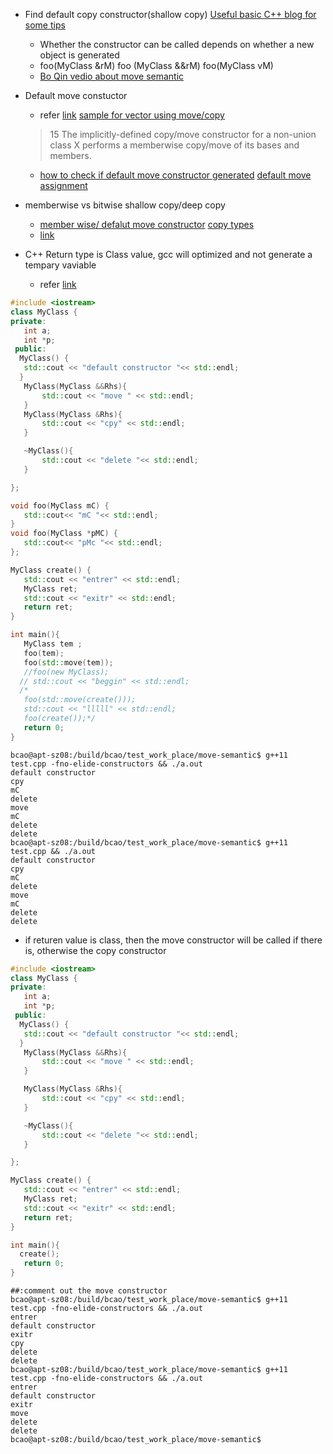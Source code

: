 * Find default copy constructor(shallow copy) [Useful basic C++ blog for some tips](http://www.fredosaurus.com/notes-cpp/index.html)
  * Whether the constructor can be called depends on whether a new object is generated
  * foo(MyClass &rM) foo (MyClass &&rM) foo(MyClass vM) 
  * [Bo Qin vedio about move semantic](https://www.youtube.com/watch?v=IOkgBrXCtfo)
* Default move constuctor
  * refer [link](https://stackoverflow.com/questions/11572669/move-with-vectorpush-back) [sample for vector using move/copy](https://www.educative.io/edpresso/what-is-a-move-constructor-in-cpp) 
  >15 The implicitly-defined copy/move constructor for a non-union class X performs a memberwise copy/move of its bases and members.
  * [how to check if default move constructor generated](https://stackoverflow.com/questions/33939687/how-can-i-check-if-a-move-constructor-is-being-generated-implicitly) [default move assignment](https://en.cppreference.com/w/cpp/language/move_assignment)
* memberwise vs bitwise shallow copy/deep copy
  * [member wise/ defalut move constructor](https://stackoverflow.com/questions/18290523/is-a-default-move-constructor-equivalent-to-a-member-wise-move-constructor) [copy types](https://stackoverflow.com/questions/42749439/what-is-the-difference-between-memberwise-copy-bitwise-copy-shallow-copy-and-d)
  * [link](https://blog.csdn.net/m0_37316917/article/details/61425215)

* C++ Return type is Class value, gcc will optimized and not generate a tempary vaviable
  * refer [link](https://blog.csdn.net/sxhelijian/article/details/50977946)
 ```cpp
 #include <iostream>
class MyClass {
private:
    int a;
    int *p;
  public:
   MyClass() {
    std::cout << "default constructor "<< std::endl;
   }
    MyClass(MyClass &&Rhs){
        std::cout << "move " << std::endl;
    }
    MyClass(MyClass &Rhs){
        std::cout << "cpy" << std::endl;
    }

    ~MyClass(){
        std::cout << "delete "<< std::endl;
    }

};

void foo(MyClass mC) {
    std::cout<< "mC "<< std::endl;
}
void foo(MyClass *pMC) {
    std::cout<< "pMc "<< std::endl;
};

MyClass create() {
    std::cout << "entrer" << std::endl;
    MyClass ret;
    std::cout << "exitr" << std::endl;
    return ret;
}

int main(){
    MyClass tem ;
    foo(tem);
    foo(std::move(tem));
    //foo(new MyClass);
   // std::cout << "beggin" << std::endl;
   /*
    foo(std::move(create()));
    std::cout << "lllll" << std::endl;
    foo(create());*/
    return 0;
}

 ```
 ```shell
 bcao@apt-sz08:/build/bcao/test_work_place/move-semantic$ g++11 test.cpp -fno-elide-constructors && ./a.out
default constructor
cpy
mC
delete
move
mC
delete
delete
bcao@apt-sz08:/build/bcao/test_work_place/move-semantic$ g++11 test.cpp && ./a.out                 
default constructor
cpy
mC
delete
move
mC
delete
delete

 ```
 
   * if returen value is class, then the move constructor will be called if there is, otherwise the copy constructor 
   
 ```cpp
 #include <iostream>
class MyClass {
private:
    int a;
    int *p;
  public:
   MyClass() {
    std::cout << "default constructor "<< std::endl;
   }
    MyClass(MyClass &&Rhs){
        std::cout << "move " << std::endl;
    }

    MyClass(MyClass &Rhs){
        std::cout << "cpy" << std::endl;
    }

    ~MyClass(){
        std::cout << "delete "<< std::endl;
    }

};

MyClass create() {
    std::cout << "entrer" << std::endl;
    MyClass ret;
    std::cout << "exitr" << std::endl;
    return ret;
}

int main(){
   create();
    return 0;
}

 ```
 
 ```shell
 ##:comment out the move constructor
 bcao@apt-sz08:/build/bcao/test_work_place/move-semantic$ g++11 test.cpp -fno-elide-constructors && ./a.out
 entrer
 default constructor
 exitr
 cpy
 delete
 delete
 bcao@apt-sz08:/build/bcao/test_work_place/move-semantic$ g++11 test.cpp -fno-elide-constructors && ./a.out
 entrer
 default constructor
 exitr
 move
 delete
 delete
 bcao@apt-sz08:/build/bcao/test_work_place/move-semantic$

 ```
